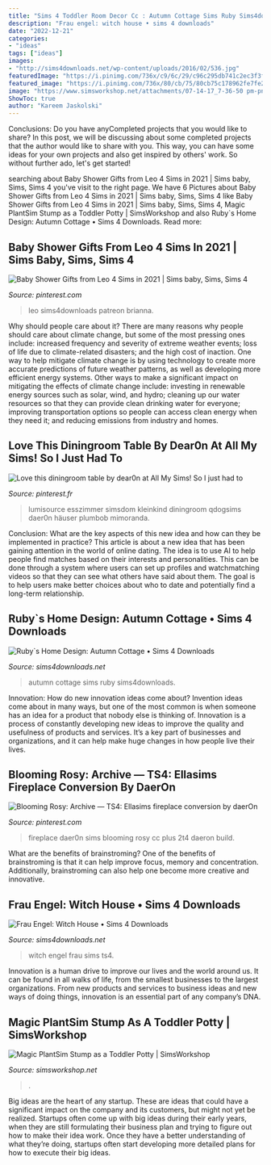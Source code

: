 ```yaml
---
title: "Sims 4 Toddler Room Decor Cc : Autumn Cottage Sims Ruby Sims4downloads"
description: "Frau engel: witch house • sims 4 downloads"
date: "2022-12-21"
categories:
- "ideas"
tags: ["ideas"]
images:
- "http://sims4downloads.net/wp-content/uploads/2016/02/536.jpg"
featuredImage: "https://i.pinimg.com/736x/c9/6c/29/c96c295db741c2ec3f3fd70cacb1fdfe.jpg"
featured_image: "https://i.pinimg.com/736x/80/cb/75/80cb75c178962fe7fe25f3ac751ad095.jpg"
image: "https://www.simsworkshop.net/attachments/07-14-17_7-36-50 pm-png.11203/"
ShowToc: true
author: "Kareem Jaskolski"
---
```



Conclusions: Do you have anyCompleted projects that you would like to share?
In this post, we will be discussing about some completed projects that the author would like to share with you. This way, you can have some ideas for your own projects and also get inspired by others' work. So without further ado, let's get started!

	

		
searching about Baby Shower Gifts from Leo 4 Sims in 2021 | Sims baby, Sims, Sims 4 you've visit to the right page. We have 6 Pictures about Baby Shower Gifts from Leo 4 Sims in 2021 | Sims baby, Sims, Sims 4 like Baby Shower Gifts from Leo 4 Sims in 2021 | Sims baby, Sims, Sims 4, Magic PlantSim Stump as a Toddler Potty | SimsWorkshop and also Ruby`s Home Design: Autumn Cottage • Sims 4 Downloads. Read more:
		
    
## Baby Shower Gifts From Leo 4 Sims In 2021 | Sims Baby, Sims, Sims 4

<img loading=lazy src="https://i.pinimg.com/736x/80/cb/75/80cb75c178962fe7fe25f3ac751ad095.jpg" onerror="this.onerror=null;this.src='https://tse4.mm.bing.net/th?id=OIP.WjvHGb1ssYqmdinbgX5v1gHaEo&amp;pid=15.1';" alt="Baby Shower Gifts from Leo 4 Sims in 2021 | Sims baby, Sims, Sims 4">

_Source: pinterest.com_

>leo sims4downloads patreon brianna. 

	

Why should people care about it?
There are many reasons why people should care about climate change, but some of the most pressing ones include: increased frequency and severity of extreme weather events; loss of life due to climate-related disasters; and the high cost of inaction.
One way to help mitigate climate change is by using technology to create more accurate predictions of future weather patterns, as well as developing more efficient energy systems. Other ways to make a significant impact on mitigating the effects of climate change include: investing in renewable energy sources such as solar, wind, and hydro; cleaning up our water resources so that they can provide clean drinking water for everyone; improving transportation options so people can access clean energy when they need it; and reducing emissions from industry and homes.

    
## Love This Diningroom Table By Dear0n At All My Sims! So I Just Had To

<img loading=lazy src="https://i.pinimg.com/736x/c9/6c/29/c96c295db741c2ec3f3fd70cacb1fdfe.jpg" onerror="this.onerror=null;this.src='https://tse2.mm.bing.net/th?id=OIP.xpudc2eazFTu1c_0ir3TaQHaFZ&amp;pid=15.1';" alt="Love this diningroom table by dear0n at All My Sims! So I just had to">

_Source: pinterest.fr_

>lumisource esszimmer simsdom kleinkind diningroom qdogsims daer0n häuser plumbob mimoranda. 

	

Conclusion: What are the key aspects of this new idea and how can they be implemented in practice?
This article is about a new idea that has been gaining attention in the world of online dating. The idea is to use AI to help people find matches based on their interests and personalities. This can be done through a system where users can set up profiles and watchmatching videos so that they can see what others have said about them. The goal is to help users make better choices about who to date and potentially find a long-term relationship.

    
## Ruby`s Home Design: Autumn Cottage • Sims 4 Downloads

<img loading=lazy src="https://sims4downloads.net/wp-content/uploads/2015/10/1663.jpg" onerror="this.onerror=null;this.src='https://tse4.mm.bing.net/th?id=OIP.rugYXYoPlUNZtpgNww_oFwHaEL&amp;pid=15.1';" alt="Ruby`s Home Design: Autumn Cottage • Sims 4 Downloads">

_Source: sims4downloads.net_

>autumn cottage sims ruby sims4downloads. 

	

Innovation: How do new innovation ideas come about?
Invention ideas come about in many ways, but one of the most common is when someone has an idea for a product that nobody else is thinking of. Innovation is a process of constantly developing new ideas to improve the quality and usefulness of products and services. It’s a key part of businesses and organizations, and it can help make huge changes in how people live their lives.

    
## Blooming Rosy: Archive — TS4: Ellasims Fireplace Conversion By DaerOn

<img loading=lazy src="https://i.pinimg.com/736x/31/3e/bd/313ebdce2f51033c2d93d07513adc420.jpg" onerror="this.onerror=null;this.src='https://tse3.mm.bing.net/th?id=OIP.WId3NP-nvmzwznRBbwCjvAHaEV&amp;pid=15.1';" alt="Blooming Rosy: Archive — TS4: Ellasims fireplace conversion by daerOn">

_Source: pinterest.com_

>fireplace daer0n sims blooming rosy cc plus 2t4 daeron build. 

	

What are the benefits of brainstroming?
One of the benefits of brainstroming is that it can help improve focus, memory and concentration. Additionally, brainstroming can also help one become more creative and innovative.

    
## Frau Engel: Witch House • Sims 4 Downloads

<img loading=lazy src="http://sims4downloads.net/wp-content/uploads/2016/02/536.jpg" onerror="this.onerror=null;this.src='https://tse4.mm.bing.net/th?id=OIP.2pSrGzG6n4m-Nya0k5YBlQHaEL&amp;pid=15.1';" alt="Frau Engel: Witch House • Sims 4 Downloads">

_Source: sims4downloads.net_

>witch engel frau sims ts4. 

	

Innovation is a human drive to improve our lives and the world around us. It can be found in all walks of life, from the smallest businesses to the largest organizations. From new products and services to business ideas and new ways of doing things, innovation is an essential part of any company’s DNA.

    
## Magic PlantSim Stump As A Toddler Potty | SimsWorkshop

<img loading=lazy src="https://www.simsworkshop.net/attachments/07-14-17_7-36-50 pm-png.11203/" onerror="this.onerror=null;this.src='https://tse3.mm.bing.net/th?id=OIP.tEJ7hTFyeEUjCx9sE8JwAQDXEh&amp;pid=15.1';" alt="Magic PlantSim Stump as a Toddler Potty | SimsWorkshop">

_Source: simsworkshop.net_

>. 

	

Big ideas are the heart of any startup. These are ideas that could have a significant impact on the company and its customers, but might not yet be realized. Startups often come up with big ideas during their early years, when they are still formulating their business plan and trying to figure out how to make their idea work. Once they have a better understanding of what they’re doing, startups often start developing more detailed plans for how to execute their big ideas.

